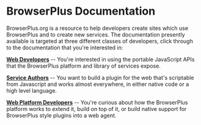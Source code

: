 # BrowserPlus Documentation

BrowserPlus.org is a resource to help developers create sites
which use BrowserPlus and to create new services.  The documentation
presently available is targeted at three different classes of
developers, click through to the documentation that you're interested
in:

**[Web Developers](/docs/developer/web_dev/)** -- You're interested in
using the portable JavaScript APIs that the BrowserPlus platform and 
library of services expose. 

**[Service Authors](/docs/developer/services/)** -- You want to build
a plugin for the web that's scriptable from Javascript and works almost 
everywhere, in either native code or a high level language.

**[Web Platform Developers](/docs/developer/platform/)** -- You're
curious about how the BrowserPlus platform works to extend it, build
on top of it, or build native support for BrowserPlus style plugins
into a web agent.

